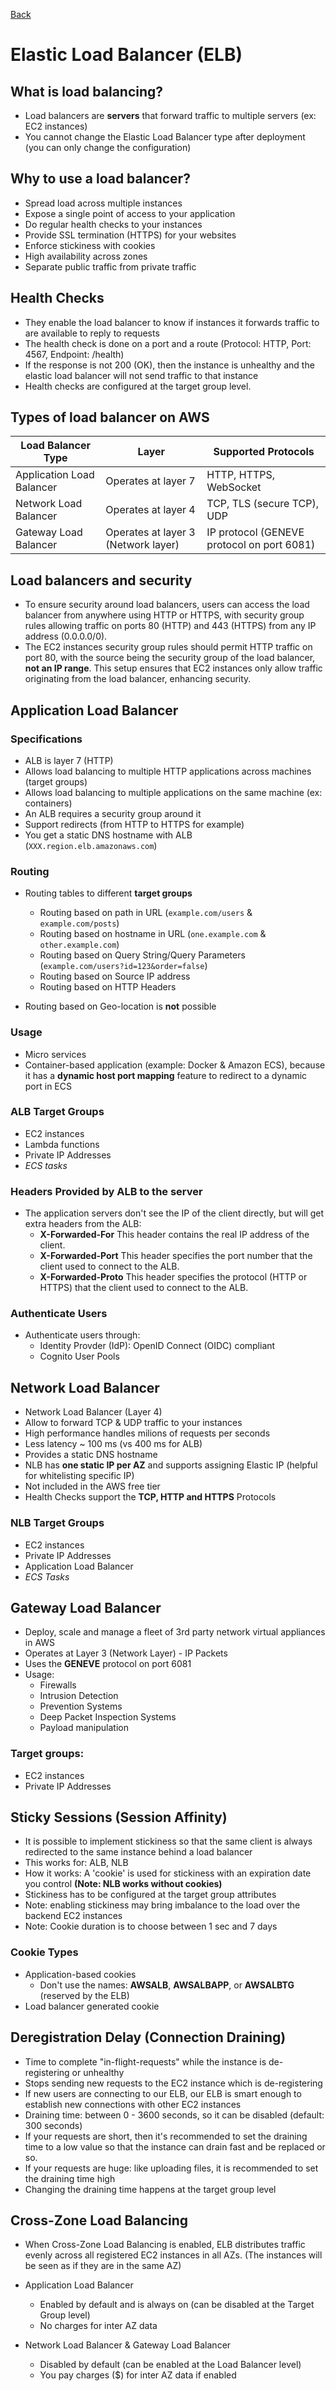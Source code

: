 [Back](./AWS.md)

# Elastic Load Balancer (ELB)

## What is load balancing?

- Load balancers are **servers** that forward traffic to multiple servers (ex: EC2 instances)
- You cannot change the Elastic Load Balancer type after deployment (you can only change the configuration)

## Why to use a load balancer?

- Spread load across multiple instances
- Expose a single point of access to your application
- Do regular health checks to your instances
- Provide SSL termination (HTTPS) for your websites
- Enforce stickiness with cookies
- High availability across zones
- Separate public traffic from private traffic

## Health Checks

- They enable the load balancer to know if instances it forwards traffic to are available to reply to requests
- The health check is done on a port and a route (Protocol: HTTP, Port: 4567, Endpoint: /health)
- If the response is not 200 (OK), then the instance is unhealthy and the elastic load balancer will not send traffic to that instance
- Health checks are configured at the target group level.

## Types of load balancer on AWS

| Load Balancer Type        | Layer                               | Supported Protocols                        |
| ------------------------- | ----------------------------------- | ------------------------------------------ |
| Application Load Balancer | Operates at layer 7                 | HTTP, HTTPS, WebSocket                     |
| Network Load Balancer     | Operates at layer 4                 | TCP, TLS (secure TCP), UDP                 |
| Gateway Load Balancer     | Operates at layer 3 (Network layer) | IP protocol (GENEVE protocol on port 6081) |

## Load balancers and security

- To ensure security around load balancers, users can access the load balancer from anywhere using HTTP or HTTPS, with security group rules allowing traffic on ports 80 (HTTP) and 443 (HTTPS) from any IP address (0.0.0.0/0).
- The EC2 instances security group rules should permit HTTP traffic on port 80, with the source being the security group of the load balancer, **not an IP range**. This setup ensures that EC2 instances only allow traffic originating from the load balancer, enhancing security.

## Application Load Balancer

### Specifications

- ALB is layer 7 (HTTP)
- Allows load balancing to multiple HTTP applications across machines (target groups)
- Allows load balancing to multiple applications on the same machine (ex: containers)
- An ALB requires a security group around it
- Support redirects (from HTTP to HTTPS for example)
- You get a static DNS hostname with ALB (`XXX.region.elb.amazonaws.com`)

### Routing

- Routing tables to different **target groups**

  - Routing based on path in URL (`example.com/users` & `example.com/posts`)
  - Routing based on hostname in URL (`one.example.com` & `other.example.com`)
  - Routing based on Query String/Query Parameters (`example.com/users?id=123&order=false`)
  - Routing based on Source IP address
  - Routing based on HTTP Headers

- Routing based on Geo-location is **not** possible

### Usage

- Micro services
- Container-based application (example: Docker & Amazon ECS), because it has a **dynamic host port mapping** feature to redirect to a dynamic port in ECS

### ALB Target Groups

- EC2 instances
- Lambda functions
- Private IP Addresses
- _ECS tasks_

### Headers Provided by ALB to the server

- The application servers don't see the IP of the client directly, but will get extra headers from the ALB:
  - **X-Forwarded-For** This header contains the real IP address of the client.
  - **X-Forwarded-Port** This header specifies the port number that the client used to connect to the ALB.
  - **X-Forwarded-Proto** This header specifies the protocol (HTTP or HTTPS) that the client used to connect to the ALB.

### Authenticate Users

- Authenticate users through:
  - Identity Provder (IdP): OpenID Connect (OIDC) compliant
  - Cognito User Pools

## Network Load Balancer

- Network Load Balancer (Layer 4)
- Allow to forward TCP & UDP traffic to your instances
- High performance handles milions of requests per seconds
- Less latency ~ 100 ms (vs 400 ms for ALB)
- Provides a static DNS hostname
- NLB has **one static IP per AZ** and supports assigning Elastic IP (helpful for whitelisting specific IP)
- Not included in the AWS free tier
- Health Checks support the **TCP, HTTP and HTTPS** Protocols

### NLB Target Groups

- EC2 instances
- Private IP Addresses
- Application Load Balancer
- _ECS Tasks_

## Gateway Load Balancer

- Deploy, scale and manage a fleet of 3rd party network virtual appliances in AWS
- Operates at Layer 3 (Network Layer) - IP Packets
- Uses the **GENEVE** protocol on port 6081
- Usage:
  - Firewalls
  - Intrusion Detection
  - Prevention Systems
  - Deep Packet Inspection Systems
  - Payload manipulation

### Target groups:

- EC2 instances
- Private IP Addresses

## Sticky Sessions (Session Affinity)

- It is possible to implement stickiness so that the same client is always redirected to the same instance behind a load balancer
- This works for: ALB, NLB
- How it works: A 'cookie' is used for stickiness with an expiration date you control **(Note: NLB works without cookies)**
- Stickiness has to be configured at the target group attributes
- Note: enabling stickiness may bring imbalance to the load over the backend EC2 instances
- Note: Cookie duration is to choose between 1 sec and 7 days

### Cookie Types

- Application-based cookies
  - Don't use the names: **AWSALB**, **AWSALBAPP**, or **AWSALBTG** (reserved by the ELB)
- Load balancer generated cookie

## Deregistration Delay (Connection Draining)

- Time to complete "in-flight-requests" while the instance is de-registering or unhealthy
- Stops sending new requests to the EC2 instance which is de-registering
- If new users are connecting to our ELB, our ELB is smart enough to establish new connections with other EC2 instances
- Draining time: between 0 - 3600 seconds, so it can be disabled (default: 300 seconds)
- If your requests are short, then it's recommended to set the draining time to a low value so that the instance can drain fast and be replaced or so.
- If your requests are huge: like uploading files, it is recommended to set the draining time high
- Changing the draining time happens at the target group level

## Cross-Zone Load Balancing

- When Cross-Zone Load Balancing is enabled, ELB distributes traffic evenly across all registered EC2 instances in all AZs. (The instances will be seen as if they are in the same AZ)
- Application Load Balancer

  - Enabled by default and is always on (can be disabled at the Target Group level)
  - No charges for inter AZ data

- Network Load Balancer & Gateway Load Balancer
  - Disabled by default (can be enabled at the Load Balancer level)
  - You pay charges ($) for inter AZ data if enabled
